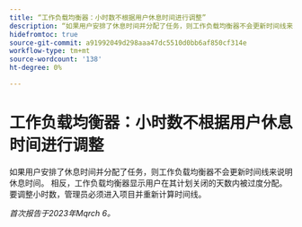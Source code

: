 ```yaml
---
title: “工作负载均衡器：小时数不根据用户休息时间进行调整”
description: “如果用户安排了休息时间并分配了任务，则工作负载均衡器不会更新时间线来记录休息时间。 相反，工作负载均衡器显示用户在其计划关闭的天数内被过度分配。 要调整小时数，管理员必须进入项目并重新计算时间线。
hidefromtoc: true
source-git-commit: a91992049d298aaa47dc5510d0bb6af850cf314e
workflow-type: tm+mt
source-wordcount: '138'
ht-degree: 0%

---
```



# 工作负载均衡器：小时数不根据用户休息时间进行调整

如果用户安排了休息时间并分配了任务，则工作负载均衡器不会更新时间线来说明休息时间。 相反，工作负载均衡器显示用户在其计划关闭的天数内被过度分配。 要调整小时数，管理员必须进入项目并重新计算时间线。

_首次报告于2023年Mqrch 6。_

